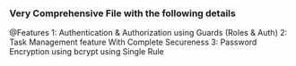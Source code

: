 ### Very Comprehensive File with the following details
@Features
1:  Authentication & Authorization using Guards (Roles & Auth)
2:  Task Management feature With Complete Secureness
3:  Password Encryption using bcrypt using Single  Rule
